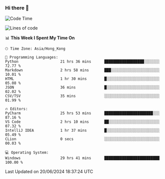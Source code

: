 ### Hi there 👋

<!--
**RoiexLee/RoiexLee** is a ✨ _special_ ✨ repository because its `README.md` (this file) appears on your GitHub profile.

Here are some ideas to get you started:

- 🔭 I’m currently working on ...
- 🌱 I’m currently learning ...
- 👯 I’m looking to collaborate on ...
- 🤔 I’m looking for help with ...
- 💬 Ask me about ...
- 📫 How to reach me: ...
- 😄 Pronouns: ...
- ⚡ Fun fact: ...
-->

<!--START_SECTION:waka-->
![Code Time](http://img.shields.io/badge/Code%20Time-603%20hrs%2038%20mins-blue)

![Lines of code](https://img.shields.io/badge/From%20Hello%20World%20I%27ve%20Written-38.4%20thousand%20lines%20of%20code-blue)

📊 **This Week I Spent My Time On** 

```text
🕑︎ Time Zone: Asia/Hong_Kong

💬 Programming Languages: 
Python                   21 hrs 36 mins      ██████████████████░░░░░░░   72.77 % 
Markdown                 2 hrs 58 mins       ███░░░░░░░░░░░░░░░░░░░░░░   10.01 % 
HTML                     1 hr 30 mins        █░░░░░░░░░░░░░░░░░░░░░░░░   05.08 % 
JSON                     36 mins             █░░░░░░░░░░░░░░░░░░░░░░░░   02.02 % 
CSV/TSV                  35 mins             ░░░░░░░░░░░░░░░░░░░░░░░░░   01.99 % 

🔥 Editors: 
PyCharm                  25 hrs 53 mins      ██████████████████████░░░   87.16 % 
VS Code                  2 hrs 10 mins       ██░░░░░░░░░░░░░░░░░░░░░░░   07.32 % 
IntelliJ IDEA            1 hr 37 mins        █░░░░░░░░░░░░░░░░░░░░░░░░   05.49 % 
CLion                    0 secs              ░░░░░░░░░░░░░░░░░░░░░░░░░   00.03 % 

💻 Operating System: 
Windows                  29 hrs 41 mins      █████████████████████████   100.00 % 
```


 Last Updated on 20/06/2024 18:37:24 UTC
<!--END_SECTION:waka-->
